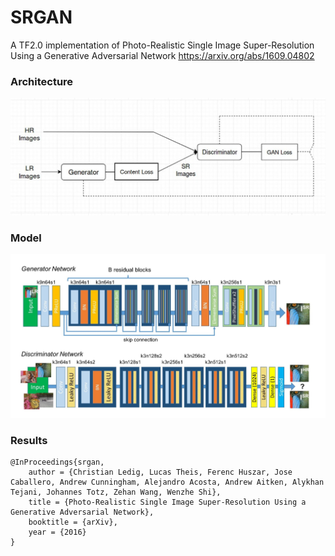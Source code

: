 # SRGAN

A TF2.0 implementation of Photo-Realistic Single Image Super-Resolution Using a Generative Adversarial Network https://arxiv.org/abs/1609.04802

### Architecture
![](https://github.com/TanyaChutani/Image-Super-Resolution-SRGAN-TF2.0/blob/master/images/architecture.jpg)


### Model
![](https://github.com/TanyaChutani/Image-Super-Resolution-SRGAN-TF2.0/blob/master/images/network.jpg)

### Results


    @InProceedings{srgan,
        author = {Christian Ledig, Lucas Theis, Ferenc Huszar, Jose Caballero, Andrew Cunningham, Alejandro Acosta, Andrew Aitken, Alykhan Tejani, Johannes Totz, Zehan Wang, Wenzhe Shi},
        title = {Photo-Realistic Single Image Super-Resolution Using a Generative Adversarial Network},
        booktitle = {arXiv},
        year = {2016}
    }
